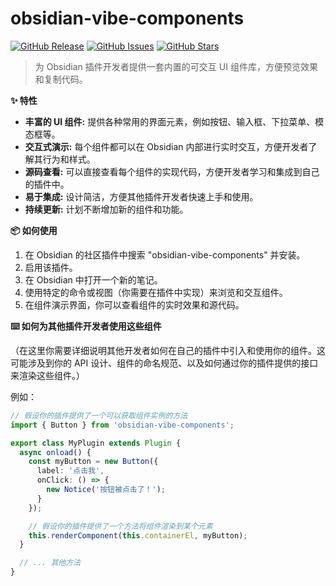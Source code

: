 # obsidian-vibe-components

[![GitHub Release](https://img.shields.io/github/v/release/your-username/obsidian-vibe-components?style=flat-square)](https://github.com/your-username/obsidian-vibe-components/releases)
[![GitHub Issues](https://img.shields.io/github/issues/your-username/obsidian-vibe-components?style=flat-square)](https://github.com/your-username/obsidian-vibe-components/issues)
[![GitHub Stars](https://img.shields.io/github/stars/your-username/obsidian-vibe-components?style=flat-square)](https://github.com/your-username/obsidian-vibe-components)

> 为 Obsidian 插件开发者提供一套内置的可交互 UI 组件库，方便预览效果和复制代码。

**✨ 特性**

* **丰富的 UI 组件:** 提供各种常用的界面元素，例如按钮、输入框、下拉菜单、模态框等。
* **交互式演示:** 每个组件都可以在 Obsidian 内部进行实时交互，方便开发者了解其行为和样式。
* **源码查看:** 可以直接查看每个组件的实现代码，方便开发者学习和集成到自己的插件中。
* **易于集成:** 设计简洁，方便其他插件开发者快速上手和使用。
* **持续更新:** 计划不断增加新的组件和功能。

**📦 如何使用**

1.  在 Obsidian 的社区插件中搜索 "obsidian-vibe-components" 并安装。
2.  启用该插件。
3.  在 Obsidian 中打开一个新的笔记。
4.  使用特定的命令或视图（你需要在插件中实现）来浏览和交互组件。
5.  在组件演示界面，你可以查看组件的实时效果和源代码。

**⌨️ 如何为其他插件开发者使用这些组件**

（在这里你需要详细说明其他开发者如何在自己的插件中引入和使用你的组件。这可能涉及到你的 API 设计、组件的命名规范、以及如何通过你的插件提供的接口来渲染这些组件。）

例如：

```typescript
// 假设你的插件提供了一个可以获取组件实例的方法
import { Button } from 'obsidian-vibe-components';

export class MyPlugin extends Plugin {
  async onload() {
    const myButton = new Button({
      label: '点击我',
      onClick: () => {
        new Notice('按钮被点击了！');
      }
    });

    // 假设你的插件提供了一个方法将组件渲染到某个元素
    this.renderComponent(this.containerEl, myButton);
  }

  // ... 其他方法
}
